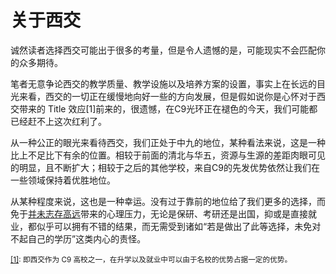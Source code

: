 # 关于西交

诚然读者选择西交可能出于很多的考量，但是令人遗憾的是，可能现实不会匹配你的众多期待。

笔者无意争论西交的教学质量、教学设施以及培养方案的设置，事实上在长远的目光来看，西交的一切正在缓慢地向好一些的方向发展，但是假如说你是心怀对于西交带来的 Title 效应\[1\]前来的，很遗憾，在C9光环正在褪色的今天，我们可能都已经赶不上这次红利了。

从一种公正的眼光来看待西交，我们正处于中九的地位，某种看法来说，这是一种比上不足比下有余的位置。相较于前面的清北与华五，资源与生源的差距肉眼可见的明显，且不断扩大；相较于之后的其他学校，来自C9的先发优势依然让我们在一些领域保持着优胜地位。

从某种程度来说，这也是一种幸运。没有过于靠前的地位给了我们更多的选择，而免于<u>并未志存高远</u>带来的心理压力，无论是保研、考研还是出国，抑或是直接就业，都似乎可以拥有不错的结果，而无需受到诸如“若是做出了此等选择，未免对不起自己的学历”这类内心的责怪。

<small><u>\[1\]</u>: 即西交作为 C9 高校之一，在升学以及就业中可以由于名校的优势占据一定的优势。</small>